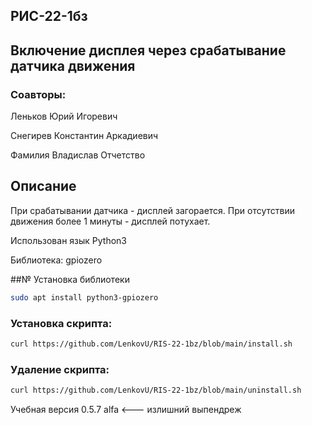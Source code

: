 ## РИС-22-1бз

## Включение дисплея через срабатывание датчика движения

### Соавторы:

Леньков Юрий Игоревич

Снегирев Константин Аркадиевич

Фамилия Владислав Отчетство

## Описание
При срабатывании датчика - дисплей загорается. При отсутствии движения более 1 минуты - дисплей потухает.

Использован язык Python3

Библиотека: gpiozero

##№ Установка библиотеки
```bash
sudo apt install python3-gpiozero
```

### Установка скрипта: 
```bash
curl https://github.com/LenkovU/RIS-22-1bz/blob/main/install.sh
```

### Удаление скрипта:
```bash
curl https://github.com/LenkovU/RIS-22-1bz/blob/main/uninstall.sh
```

Учебная версия 0.5.7 alfa <--- излишний выпендреж
